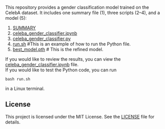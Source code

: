 This repository provides a gender classification model trained on the CelebA dataset. It includes one summary file (1), three scripts (2–4), and a model (5):

1. [SUMMARY](SUMMARY)  
2. [celeba_gender_classifier.ipynb](celeba_gender_classifier.ipynb)  
3. [celeba_gender_classifier.py](celeba_gender_classifier.py)  
4. [run.sh](run.sh)  #This is an example of how to run the Python file.  
5. [best_model.pth](best_model.pth)  # This is the refined model.

If you would like to review the results, you can view the [celeba_gender_classifier.ipynb](celeba_gender_classifier.ipynb) file.  
If you would like to test the Python code, you can run
```
bash run.sh
```
in a Linux terminal.

## License
This project is licensed under the MIT License. See the [LICENSE](LICENSE) file for details.
